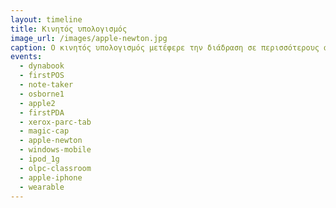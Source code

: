 ```yaml
---
layout: timeline
title: Κινητός υπολογισμός
image_url: /images/apple-newton.jpg
caption: Ο κινητός υπολογισμός μετέφερε την διάδραση σε περισσότερους ανθρώπους από κάθε προηγούμενη τεχνολογία καθώς δεν είχε τους περιορισμούς του όγκου και της τιμής, ενώ ταυτόχρονα ήταν και το πιο εύχρηστο σύστημα.
events:
  - dynabook
  - firstPOS
  - note-taker
  - osborne1
  - apple2
  - firstPDA
  - xerox-parc-tab
  - magic-cap
  - apple-newton
  - windows-mobile
  - ipod_1g
  - olpc-classroom
  - apple-iphone
  - wearable
---
```



